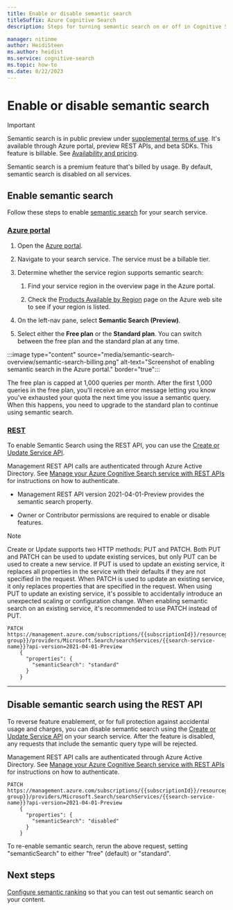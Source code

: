 ```yaml
---
title: Enable or disable semantic search
titleSuffix: Azure Cognitive Search
description: Steps for turning semantic search on or off in Cognitive Search.

manager: nitinme
author: HeidiSteen
ms.author: heidist
ms.service: cognitive-search
ms.topic: how-to
ms.date: 8/22/2023
---
```


# Enable or disable semantic search

> [!IMPORTANT]
> Semantic search is in public preview under [supplemental terms of use](https://azure.microsoft.com/support/legal/preview-supplemental-terms/). It's available through Azure portal, preview REST APIs, and beta SDKs. This feature is billable. See [Availability and pricing](semantic-search-overview.md#availability-and-pricing).

Semantic search is a premium feature that's billed by usage. By default, semantic search is disabled on all services. 

## Enable semantic search

Follow these steps to enable [semantic search](semantic-search-overview.md) for your search service.

### [**Azure portal**](#tab/enable-portal)

1. Open the [Azure portal](https://portal.azure.com).

1. Navigate to your search service. The service must be a billable tier.

1. Determine whether the service region supports semantic search:

   1. Find your service region in the overview page in the Azure portal.

   1. Check the [Products Available by Region](https://azure.microsoft.com/global-infrastructure/services/?products=search) page on the Azure web site to see if your region is listed.

1. On the left-nav pane, select **Semantic Search (Preview)**.

1. Select either the **Free plan** or the **Standard plan**. You can switch between the free plan and the standard plan at any time.

:::image type="content" source="media/semantic-search-overview/semantic-search-billing.png" alt-text="Screenshot of enabling semantic search in the Azure portal." border="true":::

The free plan is capped at 1,000 queries per month. After the first 1,000 queries in the free plan, you'll receive an error message letting you know you've exhausted your quota the next time you issue a semantic query. When this happens, you need to upgrade to the standard plan to continue using semantic search.

### [**REST**](#tab/enable-rest)

To enable Semantic Search using the REST API, you can use the [Create or Update Service API](/rest/api/searchmanagement/2021-04-01-preview/services/create-or-update#searchsemanticsearch).

Management REST API calls are authenticated through Azure Active Directory. See [Manage your Azure Cognitive Search service with REST APIs](search-manage-rest.md) for instructions on how to authenticate.

* Management REST API version 2021-04-01-Preview provides the semantic search property.

* Owner or Contributor permissions are required to enable or disable features. 

> [!NOTE]
> Create or Update supports two HTTP methods: PUT and PATCH. Both PUT and PATCH can be used to update existing services, but only PUT can be used to create a new service. If PUT is used to update an existing service, it replaces all properties in the service with their defaults if they are not specified in the request. When PATCH is used to update an existing service, it only replaces properties that are specified in the request. When using PUT to update an existing service, it's possible to accidentally introduce an unexpected scaling or configuration change. When enabling semantic search on an existing service, it's recommended to use PATCH instead of PUT.

```http
PATCH https://management.azure.com/subscriptions/{{subscriptionId}}/resourcegroups/{{resource-group}}/providers/Microsoft.Search/searchServices/{{search-service-name}}?api-version=2021-04-01-Preview
    {
      "properties": {
        "semanticSearch": "standard"
      }
    }
```

---

## Disable semantic search using the REST API

To reverse feature enablement, or for full protection against accidental usage and charges, you can disable semantic search using the [Create or Update Service API](/rest/api/searchmanagement/2021-04-01-preview/services/create-or-update#searchsemanticsearch) on your search service. After the feature is disabled, any requests that include the semantic query type will be rejected.

Management REST API calls are authenticated through Azure Active Directory. See [Manage your Azure Cognitive Search service with REST APIs](search-manage-rest.md) for instructions on how to authenticate.

```http
PATCH https://management.azure.com/subscriptions/{{subscriptionId}}/resourcegroups/{{resource-group}}/providers/Microsoft.Search/searchServices/{{search-service-name}}?api-version=2021-04-01-Preview
    {
      "properties": {
        "semanticSearch": "disabled"
      }
    }
```

To re-enable semantic search, rerun the above request, setting "semanticSearch" to either "free" (default) or "standard".

## Next steps

[Configure semantic ranking](semantic-how-to-query-request.md) so that you can test out semantic search on your content.
